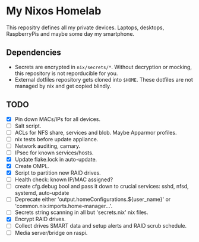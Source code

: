 # My Nixos Homelab

This repositry defines all my private devices. Laptops, desktops, RaspberryPis
and maybe some day my smartphone.

## Dependencies

* Secrets are encrypted in `nix/secrets/*`. Without decryption or mocking,
this repository is not reporducible for you.
* External dotfiles repository gets cloned into `$HOME`. These dotfiles are not
managed by nix and get copied blindly.

## TODO

- [x] Pin down MACs/IPs for all devices.
- [ ] Salt script.
- [ ] ACLs for NFS share, services and blob. Maybe Apparmor profiles.
- [ ] nix tests before update appliance.
- [ ] Network auditing, carnary.
- [ ] IPsec for known services/hosts.
- [x] Update flake.lock in auto-update.
- [x] Create OMPL.
- [x] Script to partition new RAID drives.
- [ ] Health check: known IP/MAC assigned?
- [ ] create cfg.debug bool and pass it down to crucial services: sshd, nfsd, systemd, auto-update
- [ ] Deprecate either 'output.homeConfigurations.${user_name}' or 'common.nix:imports.home-manager...'.
- [ ] Secrets string scanning in all but 'secrets.nix' nix files.
- [x] Encrypt RAID drives.
- [ ] Collect drives SMART data and setup alerts and RAID scrub schedule.
- [ ] Media server/bridge on raspi.
